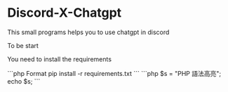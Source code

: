 # Discord-X-Chatgpt
<p>This small programs helps you to use chatgpt in discord</p>
<p>To be start</p>
</p>You need to install the requirements </p>
```php
Format pip install -r requirements.txt
```
```php
$s = "PHP 語法高亮";
echo $s;
```
